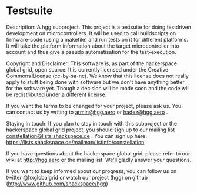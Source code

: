 Testsuite
=========

Description:
  A hgg subproject.
  This project is a testsuite for doing testdriven development on microcontrollers.
  It will be used to call buildscripts on firmware-code (using a makefile) and run 
  tests on it for different platforms. 
  It will take the platform information about the target microcontroller into account 
  and thus give a pseudo automatisation for the test-execution. 

Copyright and Disclaimer:
  This software is, as part of the hackerspace global grid, open source. It is 
  currently licensed under the Creative Commons License (cc-by-sa-nc). 
  We know that this license does not really apply to stuff being done with 
  software but we don't have anything better for the software yet. Though a decision 
  will be made soon and the code will be redistributed under a different license. 

  If you want the terms to be changed for your project, please ask us. You can contact 
  us by writing to armin@hgg.aero or hadez@hgg.aero . 

Staying in touch:
  If you plan to stay in touch with this subproject or the hackerspace global grid 
  project, you should sign up to our mailing list constellation@lists.shackspace.de .
  You can sign up here: https://lists.shackspace.de/mailman/listinfo/constellation
  
  If you have questions about the hackerspace global grid, please refer to our wiki
  at http://hgg.aero or the mailing list. We'll gladly answer your questions.

  If you want to keep informed about our progress, you can follow us on twitter 
  @hxglobalgrid or watch our project (hgg) on github (http://www.github.com/shackspace/hgg)

